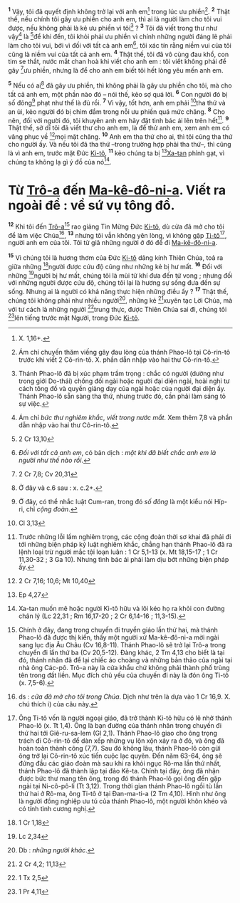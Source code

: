 <sup><b>1</b></sup> Vậy, tôi đã quyết định không trở lại với anh em[^1-5a8439c9-122d-4939-8b21-8f44ddb2dd6f] trong lúc ưu phiền[^2-5a8439c9-122d-4939-8b21-8f44ddb2dd6f]. <sup><b>2</b></sup> Thật thế, nếu chính tôi gây ưu phiền cho anh em, thì ai là người làm cho tôi vui được, nếu không phải là kẻ ưu phiền vì tôi[^3-5a8439c9-122d-4939-8b21-8f44ddb2dd6f] ? <sup><b>3</b></sup> Tôi đã viết trong thư như vậy[^4-5a8439c9-122d-4939-8b21-8f44ddb2dd6f] là [^1@-5a8439c9-122d-4939-8b21-8f44ddb2dd6f]để khi đến, tôi khỏi phải ưu phiền vì chính những người đáng lẽ phải làm cho tôi vui, bởi vì đối với tất cả anh em[^5-5a8439c9-122d-4939-8b21-8f44ddb2dd6f], tôi xác tín rằng niềm vui của tôi cũng là niềm vui của tất cả anh em. <sup><b>4</b></sup> Thật thế, tôi đã vô cùng đau khổ, con tim se thắt, nước mắt chan hoà khi viết cho anh em : tôi viết không phải để gây [^2@-5a8439c9-122d-4939-8b21-8f44ddb2dd6f]ưu phiền, nhưng là để cho anh em biết tôi hết lòng yêu mến anh em.

<sup><b>5</b></sup> Nếu có ai[^6-5a8439c9-122d-4939-8b21-8f44ddb2dd6f] đã gây ưu phiền, thì không phải là gây ưu phiền cho tôi, mà cho tất cả anh em, một phần nào đó – nói thế, kẻo sợ quá lời. <sup><b>6</b></sup> Con người đó bị số đông[^7-5a8439c9-122d-4939-8b21-8f44ddb2dd6f] phạt như thế là đủ rồi. <sup><b>7</b></sup> Vì vậy, tốt hơn, anh em phải [^3@-5a8439c9-122d-4939-8b21-8f44ddb2dd6f]tha thứ và an ủi, kẻo người đó bị chìm đắm trong nỗi ưu phiền quá mức chăng. <sup><b>8</b></sup> Cho nên, đối với người đó, tôi khuyên anh em hãy đặt tình bác ái lên trên hết[^8-5a8439c9-122d-4939-8b21-8f44ddb2dd6f]. <sup><b>9</b></sup> Thật thế, sở dĩ tôi đã viết thư cho anh em, là để thử anh em, xem anh em có vâng phục về [^4@-5a8439c9-122d-4939-8b21-8f44ddb2dd6f]mọi mặt chăng. <sup><b>10</b></sup> Anh em tha thứ cho ai, thì tôi cũng tha thứ cho người ấy. Và nếu tôi đã tha thứ –trong trường hợp phải tha thứ–, thì cũng là vì anh em, trước mặt Đức [Ki-tô](), <sup><b>11</b></sup> kẻo chúng ta bị [^5@-5a8439c9-122d-4939-8b21-8f44ddb2dd6f][Xa-tan]() phỉnh gạt, vì chúng ta không lạ gì ý đồ của nó[^9-5a8439c9-122d-4939-8b21-8f44ddb2dd6f].

# Từ [Trô-a]() đến [Ma-kê-đô-ni-a](). Viết ra ngoài đề : về sứ vụ tông đồ.

<sup><b>12</b></sup> Khi tôi đến [Trô-a]()[^10-5a8439c9-122d-4939-8b21-8f44ddb2dd6f] rao giảng Tin Mừng Đức [Ki-tô](), dù cửa đã mở cho tôi để làm việc Chúa[^11-5a8439c9-122d-4939-8b21-8f44ddb2dd6f], <sup><b>13</b></sup> nhưng tôi vẫn không yên lòng, vì không gặp [Ti-tô]()[^12-5a8439c9-122d-4939-8b21-8f44ddb2dd6f], người anh em của tôi. Tôi từ giã những người ở đó để đi [Ma-kê-đô-ni-a]().

<sup><b>15</b></sup> Vì chúng tôi là hương thơm của Đức [Ki-tô]() dâng kính Thiên Chúa, toả ra giữa những [^7@-5a8439c9-122d-4939-8b21-8f44ddb2dd6f]người được cứu độ cũng như những kẻ bị hư mất. <sup><b>16</b></sup> Đối với những [^8@-5a8439c9-122d-4939-8b21-8f44ddb2dd6f]người bị hư mất, chúng tôi là mùi tử khí đưa đến tử vong ; nhưng đối với những người được cứu độ, chúng tôi lại là hương sự sống đưa đến sự sống. Nhưng ai là người có khả năng thực hiện những điều ấy ? <sup><b>17</b></sup> Thật thế, chúng tôi không phải như nhiều người[^15-5a8439c9-122d-4939-8b21-8f44ddb2dd6f], những kẻ [^9@-5a8439c9-122d-4939-8b21-8f44ddb2dd6f]xuyên tạc Lời Chúa, mà với tư cách là những người [^10@-5a8439c9-122d-4939-8b21-8f44ddb2dd6f]trung thực, được Thiên Chúa sai đi, chúng tôi [^11@-5a8439c9-122d-4939-8b21-8f44ddb2dd6f]lên tiếng trước mặt Người, trong Đức [Ki-tô]().

[^1-5a8439c9-122d-4939-8b21-8f44ddb2dd6f]: X. 1,16+.

[^2-5a8439c9-122d-4939-8b21-8f44ddb2dd6f]: Ám chỉ chuyến thăm viếng gây đau lòng của thánh Phao-lô tại Cô-rin-tô trước khi viết 2 Cô-rin-tô. X. phần dẫn nhập vào hai thư Cô-rin-tô.

[^3-5a8439c9-122d-4939-8b21-8f44ddb2dd6f]: Thánh Phao-lô đã bị xúc phạm trầm trọng : chắc có người (dường như trong giới Do-thái) chống đối ngài hoặc người đại diện ngài, hoài nghi tư cách tông đồ và quyền giảng dạy của ngài hoặc của người đại diện ấy. Thánh Phao-lô sẵn sàng tha thứ, nhưng trước đó, cần phải làm sáng tỏ sự việc.

[^4-5a8439c9-122d-4939-8b21-8f44ddb2dd6f]: Ám chỉ _bức thư nghiêm khắc_, _viết trong nước mắt_. Xem thêm 7,8 và phần dẫn nhập vào hai thư Cô-rin-tô.

[^5-5a8439c9-122d-4939-8b21-8f44ddb2dd6f]: _Đối với tất cả anh em_, có bản dịch : _một khi đã biết chắc anh em là người như thế nào rồi_.

[^6-5a8439c9-122d-4939-8b21-8f44ddb2dd6f]: Ở đây và c.6 sau : x. c.2+.

[^7-5a8439c9-122d-4939-8b21-8f44ddb2dd6f]: Ở đây, có thể nhắc luật Cum-ran, trong đó _số đông_ là một kiểu nói Híp-ri, chỉ _cộng đoàn_.

[^8-5a8439c9-122d-4939-8b21-8f44ddb2dd6f]: Trước những lỗi lầm nghiêm trọng, các cộng đoàn thời sơ khai đã phải đi tới những biện pháp kỷ luật nghiêm khắc, chẳng hạn thánh Phao-lô đã ra lệnh loại trừ người mắc tội loạn luân : 1 Cr 5,1-13 (x. Mt 18,15-17 ; 1 Cr 11,30-32 ; 3 Ga 10). Nhưng tình bác ái phải làm dịu bớt những biện pháp ấy.

[^9-5a8439c9-122d-4939-8b21-8f44ddb2dd6f]: Xa-tan muốn mê hoặc người Ki-tô hữu và lôi kéo họ ra khỏi con đường chân lý (Lc 22,31 ; Rm 16,17-20 ; 2 Cr 6,14-16 ; 11,3-15).

[^10-5a8439c9-122d-4939-8b21-8f44ddb2dd6f]: Chính ở đây, đang trong chuyến đi truyền giáo lần thứ hai, mà thánh Phao-lô đã được thị kiến, thấy một người xứ Ma-kê-đô-ni-a mời ngài sang lục địa Âu Châu (Cv 16,8-11). Thánh Phao-lô sẽ trở lại Trô-a trong chuyến đi lần thứ ba (Cv 20,5-12). Đàng khác, 2 Tm 4,13 cho biết là tại đó, thánh nhân đã để lại chiếc áo choàng và những bản thảo của ngài tại nhà ông Các-pô. Trô-a này là cửa khẩu chứ không phải thành phố trùng tên trong đất liền. Mục đích chủ yếu của chuyến đi này là đón ông Ti-tô (x. 7,5-6).

[^11-5a8439c9-122d-4939-8b21-8f44ddb2dd6f]: ds : _cửa đã mở cho tôi trong Chúa_. Dịch như trên là dựa vào 1 Cr 16,9. X. chú thích i) của câu này.

[^12-5a8439c9-122d-4939-8b21-8f44ddb2dd6f]: Ông Ti-tô vốn là người ngoại giáo, đã trở thành Ki-tô hữu có lẽ nhờ thánh Phao-lô (x. Tt 1,4). Ông là bạn đường của thánh nhân trong chuyến đi thứ hai tới Giê-ru-sa-lem (Gl 2,1). Thánh Phao-lô giao cho ông trọng trách đi Cô-rin-tô để dàn xếp những vụ lộn xộn xảy ra ở đó, và ông đã hoàn toàn thành công (7,7). Sau đó không lâu, thánh Phao-lô còn gửi ông trở lại Cô-rin-tô xúc tiến cuộc lạc quyên. Đến năm 63-64, ông sẽ đứng đầu các giáo đoàn mà sau khi ra khỏi ngục Rô-ma lần thứ nhất, thánh Phao-lô đã thành lập tại đảo Kê-ta. Chính tại đây, ông đã nhận được bức thư mang tên ông, trong đó thánh Phao-lô gọi ông đến gặp ngài tại Ni-cô-pô-li (Tt 3,12). Trong thời gian thánh Phao-lô ngồi tù lần thứ hai ở Rô-ma, ông Ti-tô ở tại Đan-ma-ti-a (2 Tm 4,10). Hình như ông là người đồng nghiệp ưu tú của thánh Phao-lô, một người khôn khéo và có tính tình cương nghị.

[^15-5a8439c9-122d-4939-8b21-8f44ddb2dd6f]: Db : _những người khác_.

[^1@-5a8439c9-122d-4939-8b21-8f44ddb2dd6f]: 2 Cr 13,10

[^2@-5a8439c9-122d-4939-8b21-8f44ddb2dd6f]: 2 Cr 7,8; Cv 20,31

[^3@-5a8439c9-122d-4939-8b21-8f44ddb2dd6f]: Cl 3,13

[^4@-5a8439c9-122d-4939-8b21-8f44ddb2dd6f]: 2 Cr 7,16; 10,6; Mt 10,40

[^5@-5a8439c9-122d-4939-8b21-8f44ddb2dd6f]: Ep 4,27

[^7@-5a8439c9-122d-4939-8b21-8f44ddb2dd6f]: 1 Cr 1,18

[^8@-5a8439c9-122d-4939-8b21-8f44ddb2dd6f]: Lc 2,34

[^9@-5a8439c9-122d-4939-8b21-8f44ddb2dd6f]: 2 Cr 4,2; 11,13

[^10@-5a8439c9-122d-4939-8b21-8f44ddb2dd6f]: 1 Tx 2,5

[^11@-5a8439c9-122d-4939-8b21-8f44ddb2dd6f]: 1 Pr 4,11
